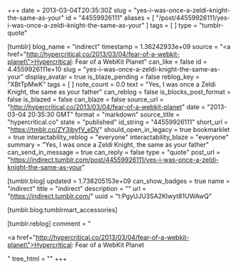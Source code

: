 +++
date = 2013-03-04T20:35:30Z
slug = "yes-i-was-once-a-zeldi-knight-the-same-as-your"
id = "44559926111"
aliases = [ "/post/44559926111/yes-i-was-once-a-zeldi-knight-the-same-as-your" ]
tags = [ ]
type = "tumblr-quote"

[tumblr]
blog_name = "indirect"
timestamp = 1.36242933e+09
source = "<a href=\"http://hypercritical.co/2013/03/04/fear-of-a-webkit-planet\">Hypercritical: Fear of a WebKit Planet</a>"
can_like = false
id = 4.4559926111e+10
slug = "yes-i-was-once-a-zeldi-knight-the-same-as-your"
display_avatar = true
is_blaze_pending = false
reblog_key = "XBtTpMwK"
tags = [ ]
note_count = 0.0
text = "Yes, I was once a Zeldi Knight, the same as your father"
can_reblog = false
is_blocks_post_format = false
is_blazed = false
can_blaze = false
source_url = "http://hypercritical.co/2013/03/04/fear-of-a-webkit-planet"
date = "2013-03-04 20:35:30 GMT"
format = "markdown"
source_title = "hypercritical.co"
state = "published"
id_string = "44559926111"
short_url = "https://tmblr.co/ZY3jbyfV_eDV"
should_open_in_legacy = true
bookmarklet = true
interactability_reblog = "everyone"
interactability_blaze = "everyone"
summary = "Yes, I was once a Zeldi Knight, the same as your father"
can_send_in_message = true
can_reply = false
type = "quote"
post_url = "https://indirect.tumblr.com/post/44559926111/yes-i-was-once-a-zeldi-knight-the-same-as-your"

[tumblr.blog]
updated = 1.738205153e+09
can_show_badges = true
name = "indirect"
title = "indirect"
description = ""
url = "https://indirect.tumblr.com/"
uuid = "t:PgyUJU3SA2Klwyt81UWAwQ"

[tumblr.blog.tumblrmart_accessories]

[tumblr.reblog]
comment = "<p><a href=\"http://hypercritical.co/2013/03/04/fear-of-a-webkit-planet\">Hypercritical: Fear of a WebKit Planet</a></p>"
tree_html = ""
+++
